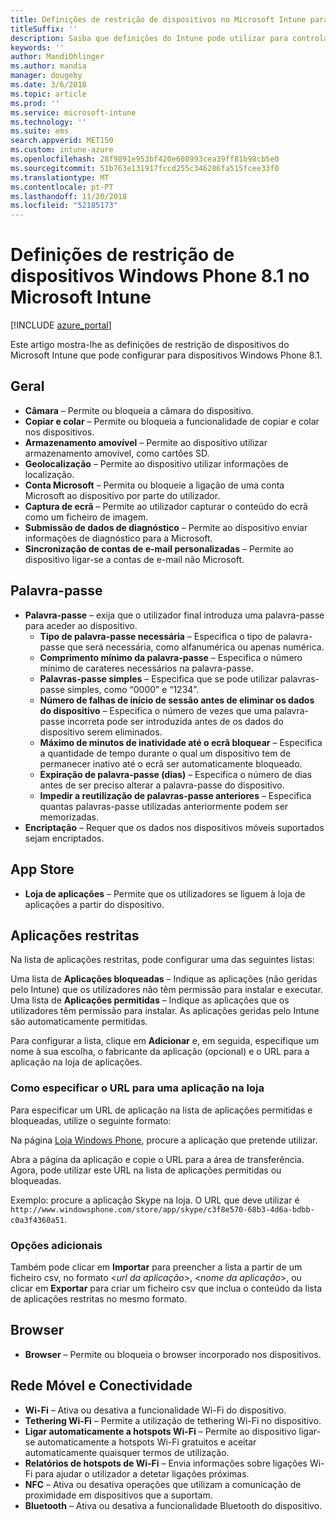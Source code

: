 ```yaml
---
title: Definições de restrição de dispositivos no Microsoft Intune para dispositivos Windows Phone 8.1
titleSuffix: ''
description: Saiba que definições do Intune pode utilizar para controlar as definições e funcionalidades em dispositivos Windows Phone 8.1.
keywords: ''
author: MandiOhlinger
ms.author: mandia
manager: dougeby
ms.date: 3/6/2018
ms.topic: article
ms.prod: ''
ms.service: microsoft-intune
ms.technology: ''
ms.suite: ems
search.appverid: MET150
ms.custom: intune-azure
ms.openlocfilehash: 28f9891e953bf420e608993cea39ff81b98cb5e0
ms.sourcegitcommit: 51b763e131917fccd255c346286fa515fcee33f0
ms.translationtype: MT
ms.contentlocale: pt-PT
ms.lasthandoff: 11/20/2018
ms.locfileid: "52185173"
---
```

# <a name="microsoft-intune-windows-phone-81-device-restriction-settings"></a>Definições de restrição de dispositivos Windows Phone 8.1 no Microsoft Intune

[!INCLUDE [azure_portal](./includes/azure_portal.md)]

Este artigo mostra-lhe as definições de restrição de dispositivos do Microsoft Intune que pode configurar para dispositivos Windows Phone 8.1.


## <a name="general"></a>Geral

-   **Câmara** – Permite ou bloqueia a câmara do dispositivo.
-   **Copiar e colar** – Permite ou bloqueia a funcionalidade de copiar e colar nos dispositivos.
-   **Armazenamento amovível** – Permite ao dispositivo utilizar armazenamento amovível, como cartões SD.
-   **Geolocalização** – Permite ao dispositivo utilizar informações de localização.
-   **Conta Microsoft** – Permita ou bloqueie a ligação de uma conta Microsoft ao dispositivo por parte do utilizador.
-   **Captura de ecrã** – Permite ao utilizador capturar o conteúdo do ecrã como um ficheiro de imagem.
-   **Submissão de dados de diagnóstico** – Permite ao dispositivo enviar informações de diagnóstico para a Microsoft.
-   **Sincronização de contas de e-mail personalizadas** – Permite ao dispositivo ligar-se a contas de e-mail não Microsoft.

## <a name="password"></a>Palavra-passe

-   **Palavra-passe** – exija que o utilizador final introduza uma palavra-passe para aceder ao dispositivo.
    -   **Tipo de palavra-passe necessária** – Especifica o tipo de palavra-passe que será necessária, como alfanumérica ou apenas numérica.
    -   **Comprimento mínimo da palavra-passe** – Especifica o número mínimo de carateres necessários na palavra-passe.
    -   **Palavras-passe simples** – Especifica que se pode utilizar palavras-passe simples, como “0000” e “1234”.
    -   **Número de falhas de início de sessão antes de eliminar os dados do dispositivo** – Especifica o número de vezes que uma palavra-passe incorreta pode ser introduzida antes de os dados do dispositivo serem eliminados.
    -   **Máximo de minutos de inatividade até o ecrã bloquear** – Especifica a quantidade de tempo durante o qual um dispositivo tem de permanecer inativo até o ecrã ser automaticamente bloqueado.
    -   **Expiração de palavra-passe (dias)** – Especifica o número de dias antes de ser preciso alterar a palavra-passe do dispositivo.
    -   **Impedir a reutilização de palavras-passe anteriores** – Especifica quantas palavras-passe utilizadas anteriormente podem ser memorizadas.
-   **Encriptação** – Requer que os dados nos dispositivos móveis suportados sejam encriptados.

## <a name="app-store"></a>App Store

-   **Loja de aplicações** – Permite que os utilizadores se liguem à loja de aplicações a partir do dispositivo.

## <a name="restricted-apps"></a>Aplicações restritas

Na lista de aplicações restritas, pode configurar uma das seguintes listas:

Uma lista de **Aplicações bloqueadas** – Indique as aplicações (não geridas pelo Intune) que os utilizadores não têm permissão para instalar e executar.
Uma lista de **Aplicações permitidas** – Indique as aplicações que os utilizadores têm permissão para instalar. As aplicações geridas pelo Intune são automaticamente permitidas.

Para configurar a lista, clique em **Adicionar** e, em seguida, especifique um nome à sua escolha, o fabricante da aplicação (opcional) e o URL para a aplicação na loja de aplicações.

### <a name="how-to-specify-the-url-to-an-app-in-the-store"></a>Como especificar o URL para uma aplicação na loja

Para especificar um URL de aplicação na lista de aplicações permitidas e bloqueadas, utilize o seguinte formato:

Na página [Loja Windows Phone](https://www.microsoft.com/store/apps/windows-phone), procure a aplicação que pretende utilizar.

Abra a página da aplicação e copie o URL para a área de transferência. Agora, pode utilizar este URL na lista de aplicações permitidas ou bloqueadas.

Exemplo: procure a aplicação Skype na loja. O URL que deve utilizar é `http://www.windowsphone.com/store/app/skype/c3f8e570-68b3-4d6a-bdbb-c0a3f4360a51`.



### <a name="additional-options"></a>Opções adicionais

Também pode clicar em **Importar** para preencher a lista a partir de um ficheiro csv, no formato <*url da aplicação*>, <*nome da aplicação*>, <app publisher> ou clicar em **Exportar** para criar um ficheiro csv que inclua o conteúdo da lista de aplicações restritas no mesmo formato.


## <a name="browser"></a>Browser

-   **Browser** – Permite ou bloqueia o browser incorporado nos dispositivos.

## <a name="cellular-and-connectivity"></a>Rede Móvel e Conectividade

-   **Wi-Fi** – Ativa ou desativa a funcionalidade Wi-Fi do dispositivo.
-   **Tethering Wi-Fi** – Permite a utilização de tethering Wi-Fi no dispositivo.
-   **Ligar automaticamente a hotspots Wi-Fi** – Permite ao dispositivo ligar-se automaticamente a hotspots Wi-Fi gratuitos e aceitar automaticamente quaisquer termos de utilização.
-   **Relatórios de hotspots de Wi-Fi** – Envia informações sobre ligações Wi-Fi para ajudar o utilizador a detetar ligações próximas.
-   **NFC** – Ativa ou desativa operações que utilizam a comunicação de proximidade em dispositivos que a suportam.
-   **Bluetooth** – Ativa ou desativa a funcionalidade Bluetooth do dispositivo.
